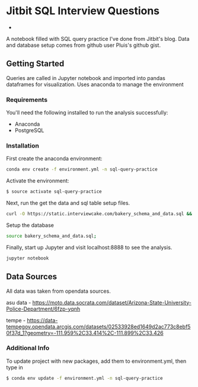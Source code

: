 # Jitbit SQL Interview Questions
-

A notebook filled with SQL query practice I've done from Jitbit's blog. Data and database setup comes from github user Pluis's github gist.



## Getting Started

Queries are called in Jupyter notebook and imported into pandas dataframes for visualization. Uses anaconda to manage the environment

### Requirements

You'll need the following installed to run the analysis successfully:

* Anaconda
* PostgreSQL

### Installation

First create the anaconda environment:

```bash
conda env create -f environment.yml -n sql-query-practice
```

Activate the environment:

```bash
$ source activate sql-query-practice
```

Next, run the get the data and sql table setup files.

```bash
curl -O https://static.interviewcake.com/bakery_schema_and_data.sql && mysql.server start && mysql -u root
```

Setup the database

```bash
source bakery_schema_and_data.sql;
```

Finally, start up Jupyter and visit localhost:8888 to see the analysis.

```bash
jupyter notebook
```

## Data Sources

All data was taken from opendata sources.

asu data - https://moto.data.socrata.com/dataset/Arizona-State-University-Police-Department/6fzp-yqnh

tempe - https://data-tempegov.opendata.arcgis.com/datasets/02533928ed1649d2ac773c8ebf50f37d_1?geometry=-111.959%2C33.414%2C-111.899%2C33.426


### Additional Info

To update project with new packages, add them to environment.yml, then type in

```bash
$ conda env update -f environment.yml -n sql-query-practice
```
